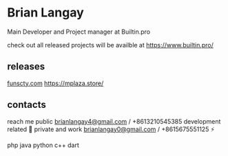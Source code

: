 # Brian Langay 
Main Developer and Project manager at Builtin.pro

check out all released projects will be availble at https://www.builtin.pro/

## releases
[funscty.com](https://funscty.com/)
https://mplaza.store/

## contacts
reach me public brianlangay4@gmail.com / +8613210545385 development related 🤝
private and work brianlangay0@gmail.com / +8615675551125 ⚡️

php 
java 
python 
c++ 
dart 

<!---
brianlangay4/brianlangay4 is a ✨ special ✨ repository because its `README.md` (this file) appears on your GitHub profile.
You can click the Preview link to take a look at your changes.
--->
